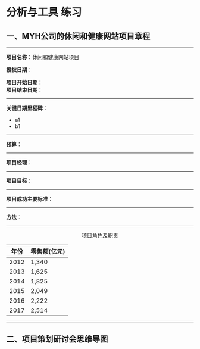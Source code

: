 # 分析与工具 练习

## 一、MYH公司的休闲和健康网站项目章程

______

**项目名称**：休闲和健康网站项目

**授权日期**：

**项目开始日期**：              
**项目结束日期**：

______

**关键日期里程碑**：
- a1
- b1

------

**预算**：

------

**项目经理**：

------

**项目目标**：

------

**项目成功主要标准**：

------

**方法**：

------

<center>项目角色及职责</center>

<center>
<table class="tg">
<thead>
  <tr>
    <th class="tg-0pky">年份</th>
    <th class="tg-0pky">零售额(亿元)</th>
  </tr>
</thead>
<tbody>
  <tr>
    <td class="tg-0pky">2012</td>
    <td class="tg-0pky">1,340</td>
  </tr>
  <tr>
    <td class="tg-0pky">2013</td>
    <td class="tg-0pky">1,625</td>
  </tr>
  <tr>
    <td class="tg-0pky">2014</td>
    <td class="tg-0pky">1,825</td>
  </tr>
  <tr>
    <td class="tg-0pky">2015</td>
    <td class="tg-0pky">2,049</td>
  </tr>
  <tr>
    <td class="tg-0pky">2016</td>
    <td class="tg-0pky">2,222</td>
  </tr>
  <tr>
    <td class="tg-0pky">2017</td>
    <td class="tg-0pky">2,514</td>
  </tr>
</tbody>
</table>
</center>

------


## 二、项目策划研讨会思维导图